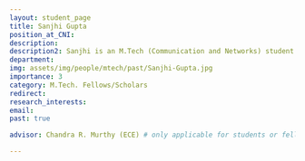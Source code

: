 ```yaml
---
layout: student_page
title: Sanjhi Gupta
position_at_CNI: 
description: 
description2: Sanjhi is an M.Tech (Communication and Networks) student in ECE department. Her research work is aimed to establish an experimental prototype and evaluate the possible performance enhancement of cell-free distributed MIMO system using the OpenAirInterface built-in emulation platform which provides open source implementations of 5G-NR protocol stack meeting the 3GPP specifications. The system can be used to mitigate the cell-edge effects caused by path-loss and inter-cell interference by allowing the user-equipment to connect to multiple base-stations irrespective of the cell boundary, all of which serves the user in a coordinated manner. Hence, the system provides uniformly good service for all users in addition to greater reliability and large energy efficiency.
department:
img: assets/img/people/mtech/past/Sanjhi-Gupta.jpg
importance: 3
category: M.Tech. Fellows/Scholars
redirect: 
research_interests: 
email: 
past: true

advisor: Chandra R. Murthy (ECE) # only applicable for students or fellows

---
```

